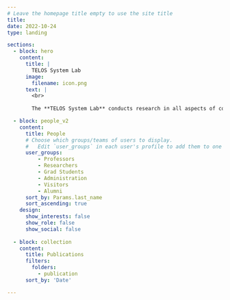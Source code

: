 ```yaml
---
# Leave the homepage title empty to use the site title
title:
date: 2022-10-24
type: landing

sections:
  - block: hero
    content:
      title: |
        TELOS System Lab
      image:
        filename: icon.png
      text: |
        <br>
        
        The **TELOS System Lab** conducts research in all aspects of computer systems, with a primary focus on operating systems, storage systems, formal verification, dependable computing, concurrency, software/hardware co-design, and systems for machine learning.

  - block: people_v2
    content:
      title: People
      # Choose which groups/teams of users to display.
      #   Edit `user_groups` in each user's profile to add them to one or more of these groups.
      user_groups:
          - Professors
          - Researchers
          - Grad Students
          - Administration
          - Visitors
          - Alumni
      sort_by: Params.last_name
      sort_ascending: true
    design:
      show_interests: false
      show_role: false
      show_social: false
  
  - block: collection
    content:
      title: Publications
      filters:
        folders:
          - publication
      sort_by: 'Date'

---
```

